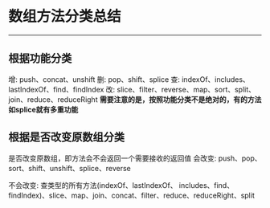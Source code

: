 # 数组方法分类总结
***
## 根据功能分类
增: push、concat、unshift
删: pop、shift、splice
查: indexOf、includes、lastIndexOf、find、findIndex
改: slice、filter、reverse、map、sort、split、join、reduce、reduceRight
**需要注意的是，按照功能分类不是绝对的，有的方法如splice就有多重功能**
## 根据是否改变原数组分类
是否改变原数组，即方法会不会返回一个需要接收的返回值
会改变: push、pop、sort、shift、unshift、splice、reverse

不会改变: 查类型的所有方法(indexOf、lastIndexOf、 includes、find、findIndex)、slice、map、join、concat、filter、reduce、reduceRight、split